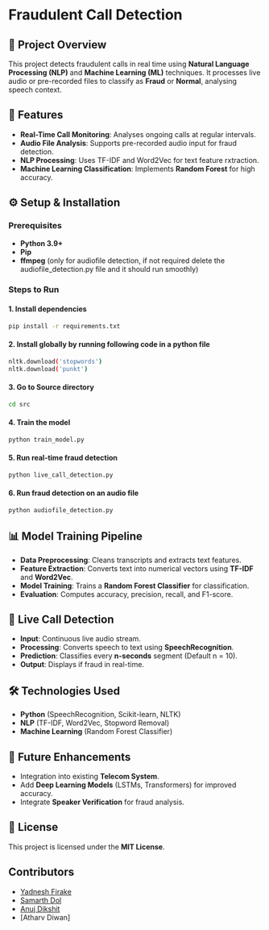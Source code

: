 # Fraudulent Call Detection

## 📌 Project Overview
This project detects fraudulent calls in real time using **Natural Language Processing (NLP)** and **Machine Learning (ML)** techniques. It processes live audio or pre-recorded files to classify as **Fraud** or **Normal**, analysing speech context.

## 🚀 Features
- **Real-Time Call Monitoring**: Analyses ongoing calls at regular intervals.
- **Audio File Analysis**: Supports pre-recorded audio input for fraud detection.
- **NLP Processing**: Uses TF-IDF and Word2Vec for text feature rxtraction.
- **Machine Learning Classification**: Implements **Random Forest** for high accuracy.

## ⚙️ Setup & Installation
### Prerequisites
- **Python 3.9+**
- **Pip**
- **ffmpeg** (only for audiofile detection, if not required delete the audiofile_detection.py file and it should run smoothly)

### Steps to Run

#### 1. Install dependencies
```sh
pip install -r requirements.txt
```

#### 2. Install globally by running following code in a python file
```sh
nltk.download('stopwords')
nltk.download('punkt')
```

#### 3. Go to Source directory
```sh
cd src
```

#### 4. Train the model
```sh
python train_model.py
```

#### 5. Run real-time fraud detection
```sh
python live_call_detection.py
```

#### 6. Run fraud detection on an audio file
```sh
python audiofile_detection.py
```

## 📊 Model Training Pipeline
- **Data Preprocessing**: Cleans transcripts and extracts text features.
- **Feature Extraction**: Converts text into numerical vectors using **TF-IDF** and **Word2Vec**.
- **Model Training**: Trains a **Random Forest Classifier** for classification.
- **Evaluation**: Computes accuracy, precision, recall, and F1-score.

## 🎤 Live Call Detection
- **Input**: Continuous live audio stream.
- **Processing**: Converts speech to text using **SpeechRecognition**.
- **Prediction**: Classifies every **n-seconds** segment (Default n = 10).
- **Output**: Displays if fraud in real-time.

## 🛠️ Technologies Used
- **Python** (SpeechRecognition, Scikit-learn, NLTK)
- **NLP** (TF-IDF, Word2Vec, Stopword Removal)
- **Machine Learning** (Random Forest Classifier)

## 📌 Future Enhancements
- Integration into existing **Telecom System**.
- Add **Deep Learning Models** (LSTMs, Transformers) for improved accuracy.
- Integrate **Speaker Verification** for fraud analysis.

## 📜 License
This project is licensed under the **MIT License**.

## Contributors
- [Yadnesh Firake](https://www.linkedin.com/in/yadnesh-firake/)
- [Samarth Dol](https://www.linkedin.com/in/samarth-dol/)
- [Anuj Dikshit](https://www.linkedin.com/in/anuj-dikshit/)
- [Atharv Diwan]
